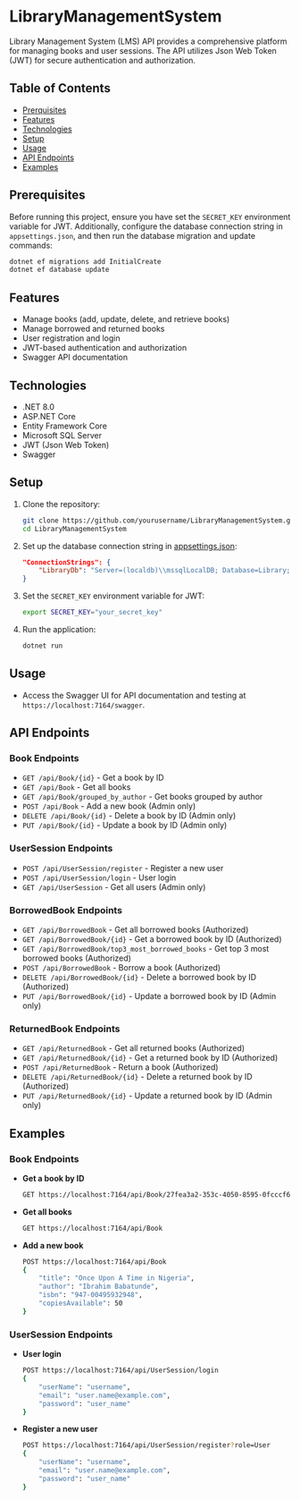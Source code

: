 # LibraryManagementSystem

Library Management System (LMS) API provides a comprehensive platform for managing books and user sessions. The API utilizes Json Web Token (JWT) for secure authentication and authorization.

## Table of Contents

- [Prerquisites](#prerequisites)
- [Features](#features)
- [Technologies](#technologies)
- [Setup](#setup)
- [Usage](#usage)
- [API Endpoints](#api-endpoints)
- [Examples](#examples)


## Prerequisites
Before running this project, ensure you have set the `SECRET_KEY` environment variable for JWT. Additionally, configure the database connection string in `appsettings.json`, and then run the database migration and update commands:

```sh
dotnet ef migrations add InitialCreate
dotnet ef database update
```


## Features

- Manage books (add, update, delete, and retrieve books)
- Manage borrowed and returned books
- User registration and login
- JWT-based authentication and authorization
- Swagger API documentation

## Technologies

- .NET 8.0
- ASP.NET Core
- Entity Framework Core
- Microsoft SQL Server
- JWT (Json Web Token)
- Swagger

## Setup

1. Clone the repository:
    ```sh
    git clone https://github.com/yourusername/LibraryManagementSystem.git
    cd LibraryManagementSystem
    ```

2. Set up the database connection string in [appsettings.json](http://_vscodecontentref_/0):
    ```json
    "ConnectionStrings": {
        "LibraryDb": "Server=(localdb)\\mssqlLocalDB; Database=Library; MultipleActiveResultSets=True"
    }
    ```

3. Set the `SECRET_KEY` environment variable for JWT:
    ```sh
    export SECRET_KEY="your_secret_key"
    ```

4. Run the application:
    ```sh
    dotnet run
    ```

## Usage

- Access the Swagger UI for API documentation and testing at `https://localhost:7164/swagger`.

## API Endpoints

### Book Endpoints

- `GET /api/Book/{id}` - Get a book by ID
- `GET /api/Book` - Get all books
- `GET /api/Book/grouped_by_author` - Get books grouped by author
- `POST /api/Book` - Add a new book (Admin only)
- `DELETE /api/Book/{id}` - Delete a book by ID (Admin only)
- `PUT /api/Book/{id}` - Update a book by ID (Admin only)

### UserSession Endpoints

- `POST /api/UserSession/register` - Register a new user
- `POST /api/UserSession/login` - User login
- `GET /api/UserSession` - Get all users (Admin only)

### BorrowedBook Endpoints

- `GET /api/BorrowedBook` - Get all borrowed books (Authorized)
- `GET /api/BorrowedBook/{id}` - Get a borrowed book by ID (Authorized)
- `GET /api/BorrowedBook/top3_most_borrowed_books` - Get top 3 most borrowed books (Authorized)
- `POST /api/BorrowedBook` - Borrow a book (Authorized)
- `DELETE /api/BorrowedBook/{id}` - Delete a borrowed book by ID (Authorized)
- `PUT /api/BorrowedBook/{id}` - Update a borrowed book by ID (Admin only)

### ReturnedBook Endpoints

- `GET /api/ReturnedBook` - Get all returned books (Authorized)
- `GET /api/ReturnedBook/{id}` - Get a returned book by ID (Authorized)
- `POST /api/ReturnedBook` - Return a book (Authorized)
- `DELETE /api/ReturnedBook/{id}` - Delete a returned book by ID (Authorized)
- `PUT /api/ReturnedBook/{id}` - Update a returned book by ID (Admin only)

## Examples

### Book Endpoints

- **Get a book by ID**
    ```sh
    GET https://localhost:7164/api/Book/27fea3a2-353c-4050-8595-0fcccf655c2f
    ```

- **Get all books**
    ```sh
    GET https://localhost:7164/api/Book
    ```

- **Add a new book**
    ```sh
    POST https://localhost:7164/api/Book
    {
        "title": "Once Upon A Time in Nigeria",
        "author": "Ibrahim Babatunde",
        "isbn": "947-00495932948",
        "copiesAvailable": 50
    }
    ```

### UserSession Endpoints

- **User login**
    ```sh
    POST https://localhost:7164/api/UserSession/login
    {
        "userName": "username",
        "email": "user.name@example.com",
        "password": "user_name"
    }
    ```

- **Register a new user**
    ```sh
    POST https://localhost:7164/api/UserSession/register?role=User
    {
        "userName": "username",
        "email": "user.name@example.com",
        "password": "user_name"
    }
    ```

